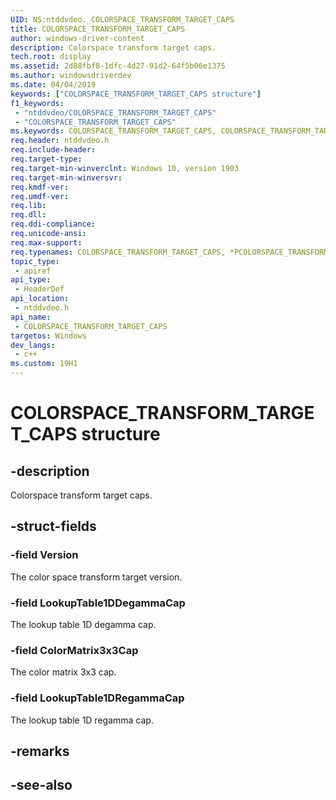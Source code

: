 ```yaml
---
UID: NS:ntddvdeo._COLORSPACE_TRANSFORM_TARGET_CAPS
title: COLORSPACE_TRANSFORM_TARGET_CAPS
author: windows-driver-content
description: Colorspace transform target caps.
tech.root: display
ms.assetid: 2d88fbf8-1dfc-4d27-91d2-64f5b06e1375
ms.author: windowsdriverdev
ms.date: 04/04/2019
keywords: ["COLORSPACE_TRANSFORM_TARGET_CAPS structure"]
f1_keywords:
 - "ntddvdeo/COLORSPACE_TRANSFORM_TARGET_CAPS"
 - "COLORSPACE_TRANSFORM_TARGET_CAPS"
ms.keywords: COLORSPACE_TRANSFORM_TARGET_CAPS, COLORSPACE_TRANSFORM_TARGET_CAPS, *PCOLORSPACE_TRANSFORM_TARGET_CAPS, 
req.header: ntddvdeo.h
req.include-header:
req.target-type:
req.target-min-winverclnt: Windows 10, version 1903
req.target-min-winversvr:
req.kmdf-ver:
req.umdf-ver:
req.lib:
req.dll:
req.ddi-compliance:
req.unicode-ansi:
req.max-support:
req.typenames: COLORSPACE_TRANSFORM_TARGET_CAPS, *PCOLORSPACE_TRANSFORM_TARGET_CAPS
topic_type: 
 - apiref
api_type: 
 - HeaderDef
api_location: 
 - ntddvdeo.h
api_name: 
 - COLORSPACE_TRANSFORM_TARGET_CAPS
targetos: Windows
dev_langs:
 - c++
ms.custom: 19H1
---
```


# COLORSPACE_TRANSFORM_TARGET_CAPS structure

## -description

Colorspace transform target caps.

## -struct-fields

### -field Version

The color space transform target version.

### -field LookupTable1DDegammaCap

The lookup table 1D degamma cap.

### -field ColorMatrix3x3Cap

The color matrix 3x3 cap.

### -field LookupTable1DRegammaCap
 
The lookup table 1D regamma cap.

## -remarks

## -see-also
